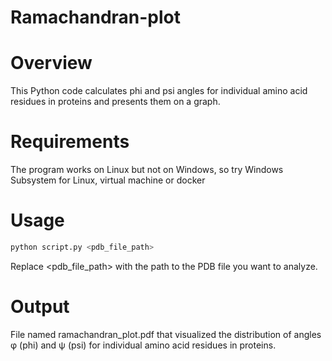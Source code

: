 # Ramachandran-plot
# Overview
This Python code calculates phi and psi angles for individual amino acid residues in proteins and presents them on a graph.
# Requirements
The program works on Linux but not on Windows, so try Windows Subsystem for Linux, virtual machine or docker
# Usage
```bash
python script.py <pdb_file_path>
```
Replace <pdb_file_path> with the path to the PDB file you want to analyze.

# Output
File named ramachandran_plot.pdf that visualized the distribution of angles φ (phi) and ψ (psi) for individual amino acid residues in proteins.
